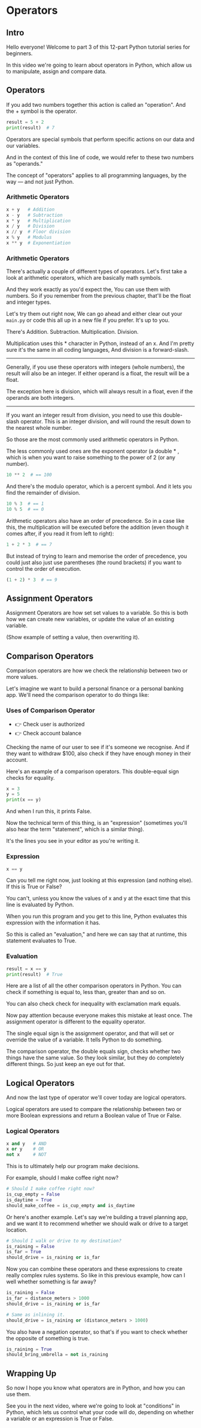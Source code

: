 # Operators

## Intro

Hello everyone! Welcome to part 3 of this 12-part Python tutorial series for beginners.

In this video we're going to learn about operators in Python, which allow us to manipulate, assign and compare data.

## Operators

If you add two numbers together this action is called an "operation". And the + symbol is the operator.

```python
result = 5 + 2
print(result)  # 7
```

Operators are special symbols that perform specific actions on our data and our variables. 

And in the context of this line of code, we would refer to these two numbers as "operands."

The concept of "operators" applies to all programming languages, by the way — and not just Python.

### Arithmetic Operators

```python
x + y   # Addition
x - y   # Subtraction
x * y   # Multiplication
x / y   # Division
x // y  # Floor division
x % y   # Modulus
x ** y  # Exponentiation
```

### Arithmetic Operators

There's actually a couple of different types of operators. Let's first take a look at arithmetic operators, which are basically math symbols.

And they work exactly as you'd expect the, You can use them with numbers. So if you remember from the previous chapter, that'll be the float and integer types.

Let's try them out right now, We can go ahead and either clear out your `main.py` or code this all up in a new file if you prefer. It's up to you.

There's Addition. Subtraction. Multiplication. Division.

Multiplication uses this * character in Python, instead of an x. And I'm pretty sure it's the same in all coding languages, And division is a forward-slash.

---

Generally, if you use these operators with integers (whole numbers), the result will also be an integer. If either operand is a float, the result will be a float.

The exception here is division, which will always result in a float, even if the operands are both integers.

---

If you want an integer result from division, you need to use this double-slash operator. This is an integer division, and will round the result down to the nearest whole number.

So those are the most commonly used arithmetic operators in Python.

The less commonly used ones are the exponent operator (a double * , which is when you want to raise something to the power of 2 (or any number).

```python
10 ** 2  # == 100
```

And there's the modulo operator, which is a percent symbol. And it lets you find the remainder of division.

```python
10 % 3  # == 1
10 % 5  # == 0
```
  
Arithmetic operators also have an order of precedence. So in a case like this, the multiplication will be executed before the addition (even though it comes after, if you read it from left to right):

```python
1 + 2 * 3  # == 7
```

But instead of trying to learn and memorise the order of precedence, you could just also just use parentheses (the round brackets) if you want to control the order of execution.

```python
(1 + 2) * 3  # == 9
```

## Assignment Operators

Assignment Operators are how set set values to a variable. So this is both how we can create new variables, or update the value of an existing variable.

(Show example of setting a value, then overwriting it).

## Comparison Operators

Comparison operators are how we check the relationship between two or more values. 

Let's imagine we want to build a personal finance or a personal banking app. We'll need the comparison operator to do things like:

### Uses of Comparison Operator
* 👉  Check user is authorized
* 👉  Check account balance

Checking the name of our user to see if it's someone we recognise. And if they want to withdraw $100, also check if they have enough money in their account.

Here's an example of a comparison operators. This double-equal sign checks for equality.

```python
x = 3
y = 5
print(x == y)
```

And when I run this, it prints False. 

Now the technical term of this thing, is an "expression" (sometimes you'll also hear the term "statement", which is a similar thing). 

It's the lines you see in your editor as you're writing it.

### Expression

```python
x == y
```

Can you tell me right now, just looking at this expression (and nothing else). If this is True or False?

You can't, unless you know the values of x and y at the exact time that this line is evaluated by Python.

When you run this program and you get to this line, Python evaluates this expression with the information it has.

So this is called an "evaluation," and here we can say that at runtime, this statement evaluates to True.

### Evaluation

```python
result = x == y
print(result)  # True
```

Here are a list of all the other comparison operators in Python. You can check if something is equal to, less than, greater than and so on. 

You can also check check for inequality with exclamation mark equals.

Now pay attention because everyone makes this mistake at least once. The assignment operator is different to the equality operator.

The single equal sign is the assignment operator, and that will set or override the value of a variable. It tells Python to do something.

The comparison operator, the double equals sign, checks whether two things have the same value. So they look similar, but they do completely different things. So just keep an eye out for that.

## Logical Operators

And now the last type of operator we'll cover today are logical operators.

Logical operators are used to compare the relationship between two or more Boolean expressions and return a Boolean value of True or False.

### Logical Operators

```python
x and y   # AND
x or y    # OR
not x     # NOT
```

This is to ultimately help our program make decisions.

For example, should I make coffee right now?

```python
# Should I make coffee right now?
is_cup_empty = False
is_daytime = True
should_make_coffee = is_cup_empty and is_daytime
```

Or here's another example. Let's say we're building a travel planning app, and we want it to recommend whether we should walk or drive to a target location.

```python
# Should I walk or drive to my destination?
is_raining = False
is_far = True
should_drive = is_raining or is_far
```

Now you can combine these operators and these expressions to create really complex rules systems. So like in this previous example, how can I well whether  something is far away?

```python
is_raining = False
is_far = distance_meters > 1000
should_drive = is_raining or is_far

# Same as inlining it.
should_drive = is_raining or (distance_meters > 1000)
```

You also have a negation operator, so that's if you want to check whether the opposite of something is true.

```python
is_raining = True
should_bring_umbrella = not is_raining
```

## Wrapping Up

So now I hope you know what operators are in Python, and how you can use them.

See you in the next video, where we're going to look at "conditions" in Python, which lets us control what your code will do, depending on whether a variable or an expression is True or False.